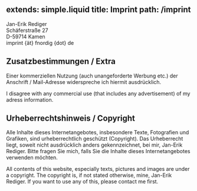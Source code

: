 extends: simple.liquid
title: Imprint
path: /imprint
---

Jan-Erik Rediger<br>
Schäferstraße 27<br>
D-59714 Kamen<br>
imprint {ät} fnordig {dot} de

## Zusatzbestimmungen / Extra

Einer kommerziellen Nutzung (auch unangeforderte Werbung etc.) der Anschrift / Mail-Adresse widerspreche ich hiermit ausdrücklich.

I disagree with any commercial use (that includes any advertisement) of my adress information.

## Urheberrechtshinweis / Copyright

Alle Inhalte dieses Internetangebotes, insbesondere Texte, Fotografien und Grafiken, sind urheberrechtlich geschützt (Copyright).
Das Urheberrecht liegt, soweit nicht ausdrücklich anders gekennzeichnet, bei mir, Jan-Erik Rediger.
Bitte fragen Sie mich, falls Sie die Inhalte dieses Internetangebotes verwenden möchten.

All contents of this website, especially texts, pictures and images are under a copyright.
The copyright is, if not stated otherwise, mine, Jan-Erik Rediger.
If you want to use any of this, please contact me first.
